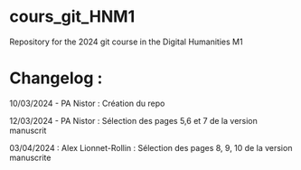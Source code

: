 # cours_git_HNM1
Repository for the 2024 git course in the Digital Humanities M1


# Changelog : 
10/03/2024 - PA Nistor : Création du repo

12/03/2024 - PA Nistor : Sélection des pages 5,6 et 7 de la version manuscrit

03/04/2024 : Alex Lionnet-Rollin : Sélection des pages 8, 9, 10 de la version manuscrite
